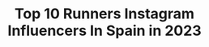 ---
title: Top 10 Runners Instagram Influencers In Spain in 2023
description: >-
  Find top runners Instagram influencers in Spain in 2023. Most popular hashtags: #running #correr #run.
platform: Instagram
hits: 139
text_top: See the most popular Instagram profiles on inBeat.
text_bottom: Our database has 139 Instagram influencers like this in Spain for you to work with.
profiles:
  - username: "corroysoymujer"
    fullname: >-
      Erica 〰 Corro y Soy Mujer 〰
    bio: >-
      🖊🗒Periodista 🏃🏻‍♀️👟Runner 📚 ¡He escrito un libro! 🏋🏻‍♀️ Sí a los retos 🏅Postureo #corroysoymujer 🤘🏼@malditorunning🤘🏼 ¡MI LIBRO! 📖💗
    location: "Spain"
    followers: 23919
    engagement: 466
    commentsToLikes: 0.079051
    id: ck5hrkgr4v0kf0i11kdvy8xc7
    verified: false
    hashtags: "#corroysoymujer, #running, #beforeandafter, #patorrasteam"
  - username: "chemitamartinez"
    fullname: >-
      Chema Martinez #NoPiensesCorre
    bio: >-
      Atleta de profesión y por convicción! Disfrutando de mi pasión que no es otra que correr! Amigo de #Profuturo | @adidas runners Madrid captain
    location: "Spain"
    followers: 175169
    engagement: 241
    commentsToLikes: 0.060540
    id: ck0vztaznasr30i19diuq2d7s
    verified: true
    hashtags: "#victoryendurance, #tarmac, #polarvantagev2, #actitudpositiva"
  - username: "saramarbau"
    fullname: >-
      S A R A   MB
    bio: >-
      Lawyer/Runner/Stylish/Heelsaddict 👠
    location: "Spain"
    followers: 48561
    engagement: 247
    commentsToLikes: 0.047401
    id: ck55q0djfbswp0i11zidnifoe
    verified: false
    hashtags: "#mystylemyrules, #madrid, #saldremosdeesta, #summer2020"
  - username: "noemimj"
    fullname: >-
      Noemi De Miguel
    bio: >-
      📺🎙Sport Journalist & Host ⚽️ Co-founder @UniversitySoccer 🏎 Paddock Girl 🏃🏾‍♀️ Runner 🗺 Traveler Contact: noemi.demiguel@youfirstsports.com
    location: "Spain"
    followers: 67067
    engagement: 584
    commentsToLikes: 0.012362
    id: ck6ua9stk2caz0j71umm5jpmz
    verified: true
    hashtags: "#sportjournalist, #journalistlifestyle, #iloveitaly, #imola"
  - username: "juan_chopera"
    fullname: >-
      Juan Vi
    bio: >-
      Ingeniero, Corredor y Trail Runner de la Vida, 3 Ultra Fondo 🏔, 30 Maratones, 4 Marathon Majors ⭐️: New York, Londres, Berlín, Chicago 🔚🔜Boston,Tokio
    location: "Spain"
    followers: 3347
    engagement: 2162
    commentsToLikes: 0.046851
    id: ckap200diwsmd0i789eh0g0zi
    verified: false
    hashtags: "#igerscycling, #trailrunning, #bikelife, #bikers"
  - username: "verownika"
    fullname: >-
      Verónica Sierra
    bio: >-
      🎥Youtuber tech & Ingeniera 🎙Radio @cronicassonoras ❤️Únete a la family VIP en Patreon🔛Verownika 💻 Emprendedora @BeDoers 🏃‍♀️ Runner 🔛 @verowFit
    location: "Spain"
    followers: 29647
    engagement: 497
    commentsToLikes: 0.022210
    id: ckap4sz0u8qfn0i78ioao5b7i
    verified: false
    hashtags: "#iphone12pro, #verownika, #shotoniphone, #apple"
  - username: "amandatg1"
    fullname: >-
      Amanda TG
    bio: >-
      lawyer, fashion lover & runner 👩🏻‍🎓💅 🏃🏻‍♀️ amandatg@hotmail.de📧 Dus, Los Angeles, Marbella📍
    location: "Spain"
    followers: 139208
    engagement: 189
    commentsToLikes: 0.026532
    id: ck0u6zncq3fqq0i194vsmbngp
    verified: false
    hashtags: ""
  - username: "lexu_run"
    fullname: >-
      
    bio: >-
      Amatxu 👧🏼 ⛰️trail/🛣️runner @brooksrunninges #RunHappybrooksteam2020 @runnea #Runneateambizkaia @runnea.academy Embajadora Blog personal!!
    location: "Spain"
    followers: 4108
    engagement: 1129
    commentsToLikes: 0.076207
    id: ckf5nw7egzxbu0j23oul4va48
    verified: false
    hashtags: "#objetivo100, #orixol, #lomejorestaporllegar, #lomejorestaporllega"
  - username: "marianoont"
    fullname: >-
      Mariano Ontañon
    bio: >-
      Argentinian model Ultra trail runner ⛰🏃🏻‍♂️ Técnico deportivo en montaña ⛰ Mother agency @nextmodels 📍🇪🇸 Madrid @unomodels
    location: "Spain"
    followers: 71032
    engagement: 426
    commentsToLikes: 0.010078
    id: ck13axqz0spde0i198ogdt3bt
    verified: true
    hashtags: "#mounterciyes, #imgettingwiser, #onlyoldpeoplesaythis, #cappadocia"
  - username: "ali_mihaela"
    fullname: >-
      𝙋𝙞𝙩𝙪𝙛𝙖 𝙎𝙖𝙡𝙩𝙖𝙢𝙤𝙣𝙩𝙚𝙨
    bio: >-
      💙Soñadora nata con los pies en la tierra 🏃‍♀️Intento de trail runner 🏔 🧗‍♀️🚴‍♀️Aprendiz en eso de vivir Donde hay un deseo,siempre hay un camino
    location: "Spain"
    followers: 14126
    engagement: 998
    commentsToLikes: 0.027382
    id: ckaoullde0sqm0i78fm7flncv
    verified: false
    hashtags: "#nature, #landscape, #womenoutdoors, #lifestyle"
---